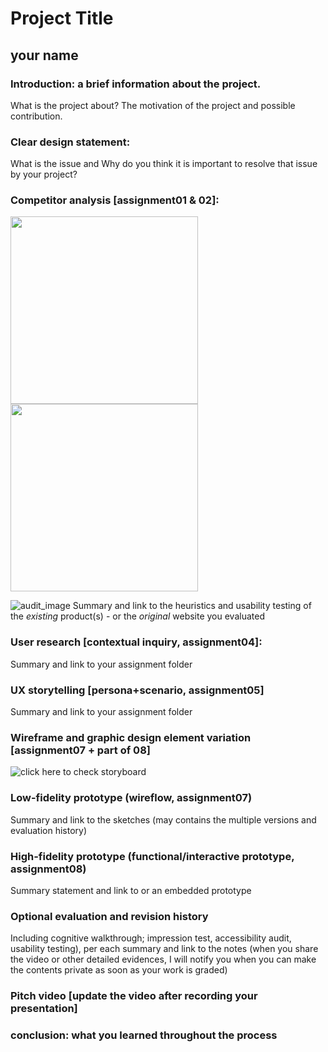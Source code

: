 # Project Title
## your name


### Introduction: a brief information about the project. 
What is the project about? The motivation of the project and possible contribution.

### Clear design statement: 
What is the issue and Why do you think it is important to resolve that issue by your project? 

### Competitor analysis [assignment01 & 02]:
<img src="https://ux-ui-design-lab.github.io/DH150-demo-2020W/assignment07/color-contrast.png" height="300px"> 
<img src="https://ux-ui-design-lab.github.io/DH150-demo-2020W/assignment07/color-contrast.png" height="300px"> 

![audit_image](https://ux-ui-design-lab.github.io/DH150-demo-2020W/assignment07/Audit_color_sookie.png)
Summary and link to the heuristics and usability testing of the *existing* product(s) - or the *original* website you evaluated

### User research [contextual inquiry, assignment04]:
Summary and link to your assignment folder

### UX storytelling [persona+scenario, assignment05]
Summary and link to your assignment folder

### Wireframe and graphic design element variation [assignment07 + part of 08]
![click here to check storyboard](https://static.wixstatic.com/media/3e25e1_5ad745a2bc8b4f46b9471516b2a74e37~mv2_d_1880_1254_s_2.png/v1/fill/w_1880,h_1100,al_c,q_95/Screen%20Shot%202019-06-02%20at%203_55_37%20PM.webp)

### Low-fidelity prototype (wireflow, assignment07)
Summary and link to the sketches (may contains the multiple versions and evaluation history)

### High-fidelity prototype (functional/interactive prototype, assignment08)
Summary statement and link to or an embedded prototype

### Optional evaluation and revision history 
Including cognitive walkthrough; impression test, accessibility audit, usability testing), per each summary and link to the notes (when you share the video or other detailed evidences, I will notify you when you can make the contents private as soon as your work is graded)

### Pitch video [update the video after recording your presentation]

### conclusion: what you learned throughout the process


